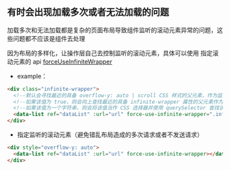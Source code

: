 ## 有时会出现加载多次或者无法加载的问题
加载多次和无法加载都是复杂的页面布局导致组件监听的滚动元素异常的问题，这些问题都不应该是组件去处理

因为布局的多样化，让操作层自己去控制监听的滚动元素，具体可以使用 指定滚动元素的 api [forceUseInfiniteWrapper](https://peachscript.github.io/vue-infinite-loading/zh/api/#forceuseinfinitewrapper)

* example：

```html
<div class="infinite-wrapper">
  <!--默认会寻找最近的具备 overflow-y: auto | scroll CSS 样式的父元素，作为监听滚动事件的目标元素-->
  <!--如果该值为 true，则会向上查找最近的具备 infinite-wrapper 属性的父元素作为滚动容器-->
  <!--如果该值为一个字符串，则会将该值当作 CSS 选择器并使用 querySelector 查找该元素，将其作为滚动容器-->
  <data-list ref="dataList" :url="url" force-use-infinite-wrapper=".infinite-wrapper"></data-list>
</div>
```

* 指定监听的滚动元素（避免错乱布局造成的多次请求或者不发送请求）

```html
<div style="overflow-y: auto">
  <data-list ref="dataList" :url="url" force-use-infinite-wrapper></data-list>
</div>
```
